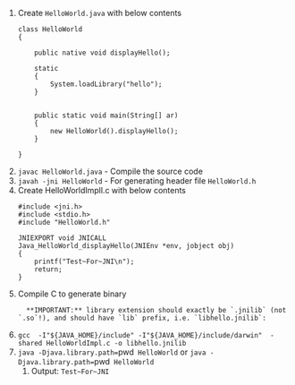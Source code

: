 1. Create `HelloWorld.java`  with below contents
    ```
    class HelloWorld
    {

        public native void displayHello();

        static
        {
            System.loadLibrary("hello");
        }


        public static void main(String[] ar)
        {
            new HelloWorld().displayHello();
        }

    }
    ```
1. `javac HelloWorld.java` - Compile the source code
1. `javah -jni HelloWorld` - For generating header file `HelloWorld.h`
1. Create HelloWorldImpll.c with below contents
    ```
    #include <jni.h>
    #include <stdio.h>
    #include "HelloWorld.h"
    
    JNIEXPORT void JNICALL
    Java_HelloWorld_displayHello(JNIEnv *env, jobject obj)
    {
        printf("Test~For~JNI\n");
        return;
    }
    
    ```
1. Compile C to generate binary
   ```
     **IMPORTANT:** library extension should exactly be `.jnilib` (not `.so`!), and should have `lib` prefix, i.e. `libhello.jnilib`:
    ```
1. ```gcc  -I"${JAVA_HOME}/include" -I"${JAVA_HOME}/include/darwin"  -shared HelloWorldImpl.c -o libhello.jnilib```
1. `java -Djava.library.path=`pwd` HelloWorld` or `java -Djava.library.path=`pwd` HelloWorld`
    1. Output: ```Test~For~JNI```